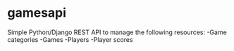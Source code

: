 # gamesapi
Simple Python/Django REST API to manage the following resources:
-Game categories
-Games
-Players
-Player scores
